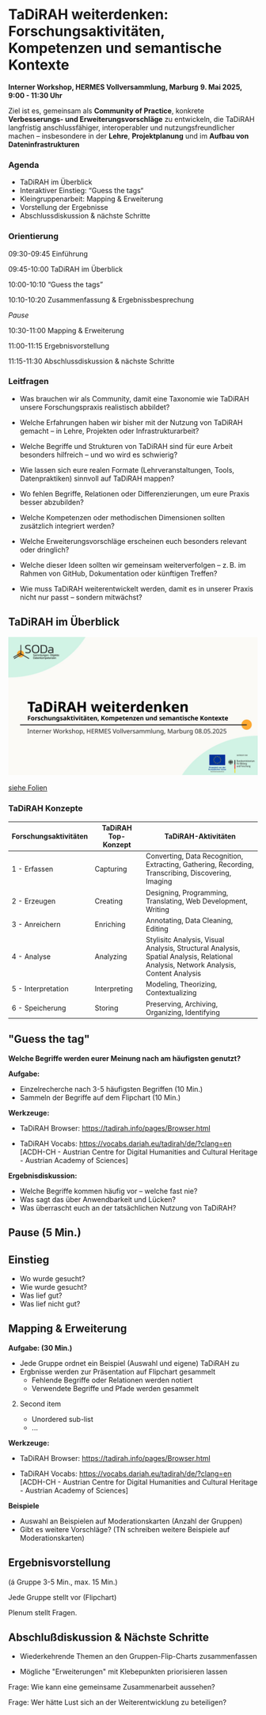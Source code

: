 <!--

author: Canan Hastik  
email:    
version:  v1
language: DE

icon:     https://raw.githubusercontent.com/chastik/Beratung_Dateityp_Bild/refs/heads/main/SODa-Logo_full.svg
link:     https://raw.githubusercontent.com/chastik/Beratung/refs/heads/main/soda.css

comment:  WissKi SODA OERs

-->

# TaDiRAH weiterdenken: Forschungsaktivitäten, Kompetenzen und semantische Kontexte

**Interner Workshop, HERMES Vollversammlung, Marburg**
**9. Mai 2025, 9:00 - 11:30 Uhr**


Ziel ist es, gemeinsam als **Community of Practice**, konkrete **Verbesserungs- und Erweiterungsvorschläge** zu entwickeln, die TaDiRAH langfristig anschlussfähiger, interoperabler und nutzungsfreundlicher machen – insbesondere in der **Lehre**, **Projektplanung** und im **Aufbau von Dateninfrastrukturen**

### Agenda

* TaDiRAH im Überblick
* Interaktiver Einstieg: “Guess the tags“
* Kleingruppenarbeit: Mapping & Erweiterung
* Vorstellung der Ergebnisse
* Abschlussdiskussion & nächste Schritte

### Orientierung

09:30-09:45	    Einführung

09:45-10:00 	TaDiRAH im Überblick

10:00-10:10 	“Guess the tags”

10:10-10:20	   Zusammenfassung & Ergebnissbesprechung 

*Pause*

10:30-11:00 	Mapping & Erweiterung 
                
11:00-11:15	    Ergebnisvorstellung

11:15-11:30	    Abschlussdiskussion & nächste Schritte

### Leitfragen

+ Was brauchen wir als Community, damit eine Taxonomie wie TaDiRAH unsere Forschungspraxis realistisch abbildet?

+ Welche Erfahrungen haben wir bisher mit der Nutzung von TaDiRAH gemacht – in Lehre, Projekten oder Infrastrukturarbeit?

+ Welche Begriffe und Strukturen von TaDiRAH sind für eure Arbeit besonders hilfreich – und wo wird es schwierig?

+ Wie lassen sich eure realen Formate (Lehrveranstaltungen, Tools, Datenpraktiken) sinnvoll auf TaDiRAH mappen?

+ Wo fehlen Begriffe, Relationen oder Differenzierungen, um eure Praxis besser abzubilden?

+ Welche Kompetenzen oder methodischen Dimensionen sollten zusätzlich integriert werden?

+ Welche Erweiterungsvorschläge erscheinen euch besonders relevant oder dringlich?

+ Welche dieser Ideen sollten wir gemeinsam weiterverfolgen – z. B. im Rahmen von GitHub, Dokumentation oder künftigen Treffen?

+ Wie muss TaDiRAH weiterentwickelt werden, damit es in unserer Praxis nicht nur passt – sondern mitwächst?


## TaDiRAH im Überblick

 ![siehe Folien](https://raw.githubusercontent.com/chastik/Beratung_Dateityp_Bild/main/TaDiRAH_weiterdenken.jpg)<!--width="70%"-->

[siehe Folien](https://docs.google.com/presentation/d/1-XYcPNQmRlL7MFBMXlTOvD0PdZYUk2fA/edit?slide=id.g353f8be13eb_0_7#slide=id.g353f8be13eb_0_7)


### TaDiRAH Konzepte

| Forschungsaktivitäten | TaDiRAH Top-Konzept | TaDiRAH-Aktivitäten |
|-----------------------------|----------------------|----------------------|
| 1 - Erfassen | Capturing | Converting, Data Recognition, Extracting, Gathering, Recording, Transcribing, Discovering, Imaging |
| 2 - Erzeugen | Creating | Designing, Programming, Translating, Web Development, Writing |
| 3 - Anreichern | Enriching | Annotating, Data Cleaning, Editing |
| 4 - Analyse | Analyzing | Stylisitc Analysis, Visual Analysis, Structural Analysis, Spatial Analysis, Relational Analysis, Network Analysis, Content Analysis |
| 5 - Interpretation | Interpreting | Modeling, Theorizing, Contextualizing |
| 6 - Speicherung | Storing | Preserving, Archiving, Organizing, Identifying |


## "Guess the tag"

**Welche Begriffe werden eurer Meinung nach am häufigsten genutzt?**


**Aufgabe:**

* Einzelrecherche nach 3-5 häufigsten Begriffen (10 Min.)
* Sammeln der Begriffe auf dem Flipchart (10 Min.)

**Werkzeuge:**

* TaDiRAH Browser: https://tadirah.info/pages/Browser.html 

* TaDiRAH Vocabs: https://vocabs.dariah.eu/tadirah/de/?clang=en [ACDH-CH - Austrian Centre for Digital Humanities and Cultural Heritage - Austrian Academy of Sciences]

**Ergebnisdiskussion:**

* Welche Begriffe kommen häufig vor – welche fast nie? 
* Was sagt das über Anwendbarkeit und Lücken?
* Was überrascht euch an der tatsächlichen Nutzung von TaDiRAH?


## Pause (5 Min.)

## Einstieg 

- Wo wurde gesucht?
- Wie wurde gesucht?
- Was lief gut?
- Was lief nicht gut?

## Mapping & Erweiterung

**Aufgabe: (30 Min.)**

* Jede Gruppe ordnet ein Beispiel (Auswahl und eigene) TaDiRAH zu
* Ergbnisse werden zur Präsentation auf Flipchart gesammelt
    - Fehlende Begriffe oder Relationen werden notiert
    - Verwendete Begriffe und Pfade werden gesammelt 

2. Second item

   - Unordered sub-list
   - ...

**Werkzeuge:**

* TaDiRAH Browser: https://tadirah.info/pages/Browser.html 

* TaDiRAH Vocabs: https://vocabs.dariah.eu/tadirah/de/?clang=en [ACDH-CH - Austrian Centre for Digital Humanities and Cultural Heritage - Austrian Academy of Sciences]

**Beispiele**

* Auswahl an Beispielen auf Moderationskarten (Anzahl der Gruppen)
* Gibt es weitere Vorschläge? (TN schreiben weitere Beispiele auf Moderationskarten)


## Ergebnisvorstellung 

(á Gruppe 3-5 Min., max. 15 Min.)

Jede Gruppe stellt vor (Flipchart)

Plenum stellt Fragen.

## Abschlußdiskussion & Nächste Schritte

- Wiederkehrende Themen an den Gruppen-Flip-Charts zusammenfassen

- Mögliche "Erweiterungen" mit Klebepunkten priorisieren lassen

Frage: Wie kann eine gemeinsame Zusammenarbeit aussehen?

Frage: Wer hätte Lust sich an der Weiterentwicklung zu beteiligen?





